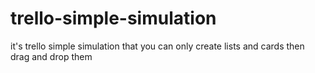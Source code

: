# trello-simple-simulation
 it's trello simple simulation that you can only create lists and cards then drag and drop them
